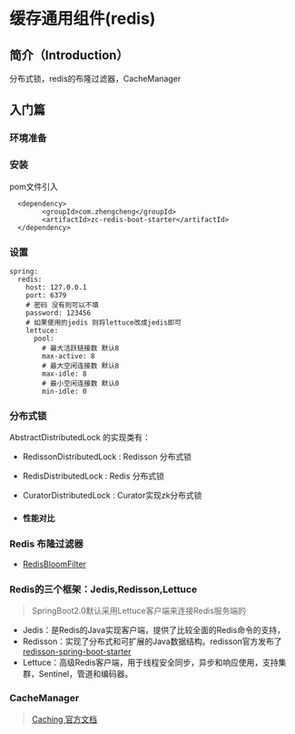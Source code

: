 # 缓存通用组件(redis)

## **简介**（Introduction）

分布式锁，redis的布隆过滤器，CacheManager

## **入门篇**


### **环境准备**


### **安装**

pom文件引入

```
  <dependency>
        <groupId>com.zhengcheng</groupId>
        <artifactId>zc-redis-boot-starter</artifactId>
  </dependency>
```

### **设置**

```
spring:
  redis:
    host: 127.0.0.1
    port: 6379
    # 密码 没有则可以不填
    password: 123456
    # 如果使用的jedis 则将lettuce改成jedis即可
    lettuce:
      pool:
        # 最大活跃链接数 默认8
        max-active: 8
        # 最大空闲连接数 默认8
        max-idle: 8
        # 最小空闲连接数 默认0
        min-idle: 0
```

### 分布式锁 
AbstractDistributedLock 的实现类有：
- RedissonDistributedLock : Redisson 分布式锁
- RedisDistributedLock : Redis 分布式锁
- CuratorDistributedLock : Curator实现zk分布式锁

- #### 性能对比



### Redis 布隆过滤器

- [RedisBloomFilter](https://gitee.com/zhangquansheng/zhengcheng-parent/blob/master/zc-redis-spring-boot-starter/RedisBloomFilter.md)

### Redis的三个框架：Jedis,Redisson,Lettuce

> SpringBoot2.0默认采用Lettuce客户端来连接Redis服务端的

- Jedis：是Redis的Java实现客户端，提供了比较全面的Redis命令的支持，
- Redisson：实现了分布式和可扩展的Java数据结构。redisson官方发布了[redisson-spring-boot-starter](https://github.com/redisson/redisson/tree/master/redisson-spring-boot-starter#spring-boot-starter)
- Lettuce：高级Redis客户端，用于线程安全同步，异步和响应使用，支持集群，Sentinel，管道和编码器。

### CacheManager

> [Caching 官方文档](https://docs.spring.io/spring-boot/docs/current/reference/html/spring-boot-features.html#boot-features-caching)

